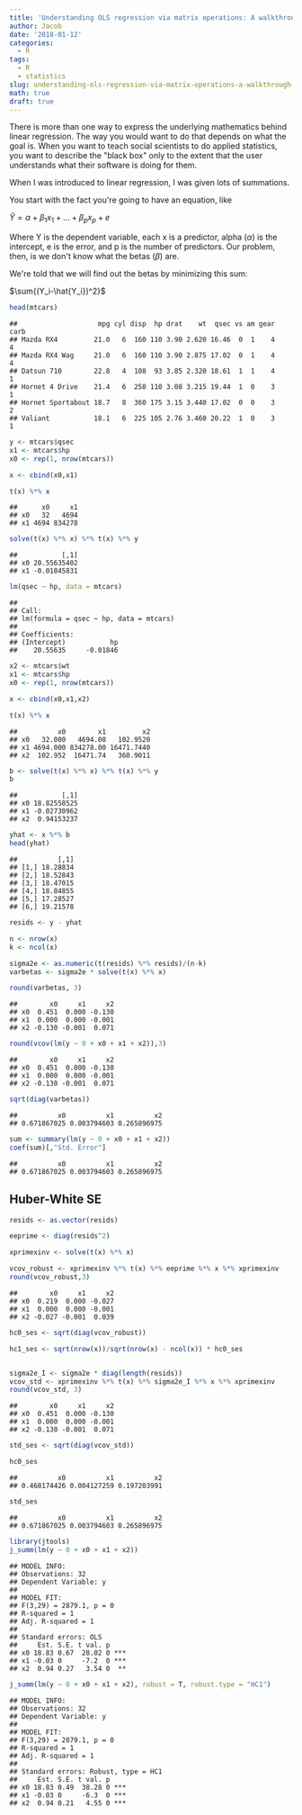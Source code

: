 ```yaml
---
title: 'Understanding OLS regression via matrix operations: A walkthrough in R'
author: Jacob
date: '2018-01-12'
categories:
  - R
tags:
  - R
  - statistics
slug: understanding-ols-regression-via-matrix-operations-a-walkthrough-in-r
math: true
draft: true
---
```


There is more than one way to express the underlying mathematics behind linear
regression. The way you would want to do that depends on what the goal is. 
When you want to teach social scientists to do applied statistics, you want to
describe the "black box" only to the extent that the user understands what their
software is doing for them. 

When I was introduced to linear regression, I was given lots of summations.

You start with the fact you're going to have an equation, like

$\hat{Y} = \alpha + \beta_1 x_1 + ... + \beta_p x_p + e$

Where Y is the dependent variable, each x is a predictor, alpha ($\alpha$) is
the intercept, e is the error, and p is the number of predictors. Our problem,
then, is we don't know what the betas ($\beta$) are.

We're told that we will find out the betas by minimizing this sum:

$\sum{(Y_i-\hat{Y_i})^2}$




```r
head(mtcars)
```

```
##                    mpg cyl disp  hp drat    wt  qsec vs am gear carb
## Mazda RX4         21.0   6  160 110 3.90 2.620 16.46  0  1    4    4
## Mazda RX4 Wag     21.0   6  160 110 3.90 2.875 17.02  0  1    4    4
## Datsun 710        22.8   4  108  93 3.85 2.320 18.61  1  1    4    1
## Hornet 4 Drive    21.4   6  258 110 3.08 3.215 19.44  1  0    3    1
## Hornet Sportabout 18.7   8  360 175 3.15 3.440 17.02  0  0    3    2
## Valiant           18.1   6  225 105 2.76 3.460 20.22  1  0    3    1
```


```r
y <- mtcars$qsec
x1 <- mtcars$hp
x0 <- rep(1, nrow(mtcars))

x <- cbind(x0,x1)
```




```r
t(x) %*% x
```

```
##      x0     x1
## x0   32   4694
## x1 4694 834278
```


```r
solve(t(x) %*% x) %*% t(x) %*% y
```

```
##           [,1]
## x0 20.55635402
## x1 -0.01845831
```



```r
lm(qsec ~ hp, data = mtcars)
```

```
## 
## Call:
## lm(formula = qsec ~ hp, data = mtcars)
## 
## Coefficients:
## (Intercept)           hp  
##    20.55635     -0.01846
```



```r
x2 <- mtcars$wt
x1 <- mtcars$hp
x0 <- rep(1, nrow(mtcars))

x <- cbind(x0,x1,x2)
```




```r
t(x) %*% x
```

```
##          x0        x1         x2
## x0   32.000   4694.00   102.9520
## x1 4694.000 834278.00 16471.7440
## x2  102.952  16471.74   360.9011
```


```r
b <- solve(t(x) %*% x) %*% t(x) %*% y
b
```

```
##           [,1]
## x0 18.82558525
## x1 -0.02730962
## x2  0.94153237
```




```r
yhat <- x %*% b
head(yhat)
```

```
##          [,1]
## [1,] 18.28834
## [2,] 18.52843
## [3,] 18.47015
## [4,] 18.84855
## [5,] 17.28527
## [6,] 19.21578
```


```r
resids <- y - yhat
```



```r
n <- nrow(x)
k <- ncol(x)

sigma2e <- as.numeric(t(resids) %*% resids)/(n-k)
varbetas <- sigma2e * solve(t(x) %*% x)
```


```r
round(varbetas, 3)
```

```
##        x0     x1     x2
## x0  0.451  0.000 -0.130
## x1  0.000  0.000 -0.001
## x2 -0.130 -0.001  0.071
```

```r
round(vcov(lm(y ~ 0 + x0 + x1 + x2)),3)
```

```
##        x0     x1     x2
## x0  0.451  0.000 -0.130
## x1  0.000  0.000 -0.001
## x2 -0.130 -0.001  0.071
```



```r
sqrt(diag(varbetas))
```

```
##          x0          x1          x2 
## 0.671867025 0.003794603 0.265896975
```

```r
sum <- summary(lm(y ~ 0 + x0 + x1 + x2))
coef(sum)[,"Std. Error"]
```

```
##          x0          x1          x2 
## 0.671867025 0.003794603 0.265896975
```

## Huber-White SE


```r
resids <- as.vector(resids)

eeprime <- diag(resids^2)

xprimexinv <- solve(t(x) %*% x)

vcov_robust <- xprimexinv %*% t(x) %*% eeprime %*% x %*% xprimexinv
round(vcov_robust,3)
```

```
##        x0     x1     x2
## x0  0.219  0.000 -0.027
## x1  0.000  0.000 -0.001
## x2 -0.027 -0.001  0.039
```

```r
hc0_ses <- sqrt(diag(vcov_robust))

hc1_ses <- sqrt(nrow(x))/sqrt(nrow(x) - ncol(x)) * hc0_ses


sigma2e_I <- sigma2e * diag(length(resids))
vcov_std <- xprimexinv %*% t(x) %*% sigma2e_I %*% x %*% xprimexinv
round(vcov_std, 3)
```

```
##        x0     x1     x2
## x0  0.451  0.000 -0.130
## x1  0.000  0.000 -0.001
## x2 -0.130 -0.001  0.071
```

```r
std_ses <- sqrt(diag(vcov_std))

hc0_ses
```

```
##          x0          x1          x2 
## 0.468174426 0.004127259 0.197203991
```

```r
std_ses
```

```
##          x0          x1          x2 
## 0.671867025 0.003794603 0.265896975
```


```r
library(jtools)
j_summ(lm(y ~ 0 + x0 + x1 + x2))
```

```
## MODEL INFO:
## Observations: 32
## Dependent Variable: y
## 
## MODEL FIT: 
## F(3,29) = 2879.1, p = 0
## R-squared = 1
## Adj. R-squared = 1
## 
## Standard errors: OLS 
##     Est. S.E. t val. p    
## x0 18.83 0.67  28.02 0 ***
## x1 -0.03 0     -7.2  0 ***
## x2  0.94 0.27   3.54 0  **
```

```r
j_summ(lm(y ~ 0 + x0 + x1 + x2), robust = T, robust.type = "HC1")
```

```
## MODEL INFO:
## Observations: 32
## Dependent Variable: y
## 
## MODEL FIT: 
## F(3,29) = 2879.1, p = 0
## R-squared = 1
## Adj. R-squared = 1
## 
## Standard errors: Robust, type = HC1
##     Est. S.E. t val. p    
## x0 18.83 0.49  38.28 0 ***
## x1 -0.03 0     -6.3  0 ***
## x2  0.94 0.21   4.55 0 ***
```







